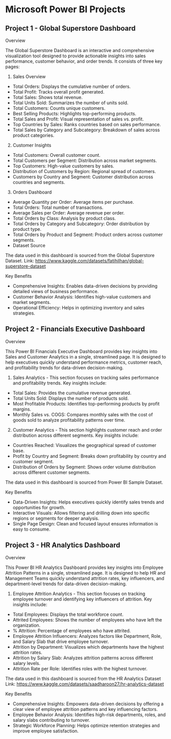 # Microsoft Power BI Projects

## Project 1 - Global Superstore Dashboard
Overview

The Global Superstore Dashboard is an interactive and comprehensive visualization tool designed to provide actionable insights into sales performance, customer behavior, and order trends. It consists of three key pages:

1. Sales Overview
- Total Orders: Displays the cumulative number of orders.
- Total Profit: Tracks overall profit generated.
- Total Sales: Shows total revenue.
- Total Units Sold: Summarizes the number of units sold.
- Total Customers: Counts unique customers.
- Best Selling Products: Highlights top-performing products.
- Total Sales and Profit: Visual representation of sales vs. profit.
- Top Countries by Sales: Ranks countries based on sales performance.
- Total Sales by Category and Subcategory: Breakdown of sales across product categories.

2. Customer Insights
- Total Customers: Overall customer count.
- Total Customers per Segment: Distribution across market segments.
- Top Customers: High-value customers by sales.
- Distribution of Customers by Region: Regional spread of customers.
- Customers by Country and Segment: Customer distribution across countries and segments.

3. Orders Dashboard
- Average Quantity per Order: Average items per purchase.
- Total Orders: Total number of transactions.
- Average Sales per Order: Average revenue per order.
- Total Orders by Class: Analysis by product class.
- Total Orders by Category and Subcategory: Order distribution by product type.
- Total Orders by Product and Segment: Product orders across customer segments.
- Dataset Source

The data used in this dashboard is sourced from the Global Superstore Dataset.
Link: https://www.kaggle.com/datasets/fatihilhan/global-superstore-dataset

Key Benefits
- Comprehensive Insights: Enables data-driven decisions by providing detailed views of business performance.
- Customer Behavior Analysis: Identifies high-value customers and market segments.
- Operational Efficiency: Helps in optimizing inventory and sales strategies.

## Project 2 - Financials Executive Dashboard
Overview

This Power BI Financials Executive Dashboard provides key insights into Sales and Customer Analytics in a single, streamlined page. It is designed to help executives quickly understand performance metrics, customer reach, and profitability trends for data-driven decision-making.

1. Sales Analytics - This section focuses on tracking sales performance and profitability trends. Key insights include:
- Total Sales: Provides the cumulative revenue generated.
- Total Units Sold: Displays the number of products sold.
- Most Profitable Products: Identifies top-performing products by profit margins.
- Monthly Sales vs. COGS: Compares monthly sales with the cost of goods sold to analyze profitability patterns over time.

2. Customer Analytics - This section highlights customer reach and order distribution across different segments. Key insights include:
- Countries Reached: Visualizes the geographical spread of customer base.
- Profit by Country and Segment: Breaks down profitability by country and customer segment.
- Distribution of Orders by Segment: Shows order volume distribution across different customer segments.

The data used in this dashboard is sourced from Power BI Sample Dataset.

Key Benefits
- Data-Driven Insights: Helps executives quickly identify sales trends and opportunities for growth.
- Interactive Visuals: Allows filtering and drilling down into specific regions or segments for deeper analysis.
- Single Page Design: Clean and focused layout ensures information is easy to consume.

## Project 3 - HR Analytics Dashboard
Overview

This Power BI HR Analytics Dashboard provides key insights into Employee Attrition Patterns in a single, streamlined page. It is designed to help HR and Management Teams quickly understand attrition rates, key influencers, and department-level trends for data-driven decision-making.

1. Employee Attrition Analytics - This section focuses on tracking employee turnover and identifying key influencers of attrition. Key insights include:

- Total Employees: Displays the total workforce count.
- Attrited Employees: Shows the number of employees who have left the organization.
- % Attrition: Percentage of employees who have attrited.
- Employee Attrition Influencers: Analyzes factors like Department, Role, and Salary Slab that drive employee turnover.
- Attrition by Department: Visualizes which departments have the highest attrition rates.
- Attrition by Salary Slab: Analyzes attrition patterns across different salary levels.
- Attrition Rate per Role: Identifies roles with the highest turnover.

The data used in this dashboard is sourced from the HR Analytics Dataset
Link: https://www.kaggle.com/datasets/saadharoon27/hr-analytics-dataset


Key Benefits
- Comprehensive Insights: Empowers data-driven decisions by offering a clear view of employee attrition patterns and key influencing factors.
- Employee Behavior Analysis: Identifies high-risk departments, roles, and salary slabs contributing to turnover.
- Strategic Workforce Planning: Helps optimize retention strategies and improve employee satisfaction.

